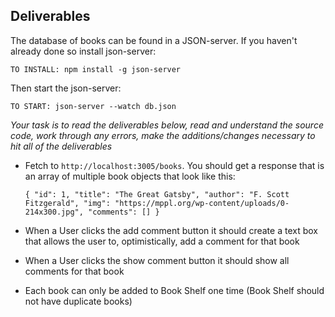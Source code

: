 ## Deliverables

The database of books can be found in a JSON-server. If you haven't already done so install json-server:

`TO INSTALL: npm install -g json-server`

Then start the json-server:

`TO START: json-server --watch db.json`

*Your task is to read the deliverables below, read and understand the source code, work through any errors, make the additions/changes necessary to hit all of the deliverables*

- Fetch to `http://localhost:3005/books`. You should get a response that is an array of multiple book objects that look like this:

   `{
   "id": 1,
   "title": "The Great Gatsby",
   "author": "F. Scott Fitzgerald",
   "img": "https://mppl.org/wp-content/uploads/0-214x300.jpg",
   "comments": []
   }`

- When a User clicks the add comment button it should create a text box that allows the user to, optimistically, add a comment for that book
- When a User clicks the show comment button it should show all comments for that book

- Each book can only be added to Book Shelf one time (Book Shelf should not have duplicate books)

